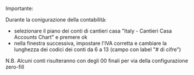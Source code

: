 Importante:

Durante la conigurazione della contabilità:
- selezionare il piano dei conti di cantieri casa "Italy - Cantieri Casa Accounts Chart" e premere ok
- nella finestra successiva, impostare l'IVA corretta e cambiare la lunghezza dei codici dei conti da 6 a 13 (campo con label "# di cifre")

N.B. Alcuni conti risulteranno con degli 00 finali per via della configurazione zero-fill
